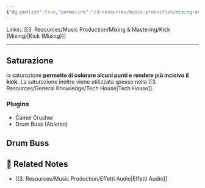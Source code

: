 ```yaml
---
{"dg-publish":true,"permalink":"/3-resources/music-production/mixing-and-mastering/kick-effetti-audio/"}
---
```


Links:: [[3. Resources/Music Production/Mixing & Mastering/Kick (Mixing)\|Kick (Mixing)]]

---
## Saturazione

la saturazione **permette di colorare alcuni punti e rendere più incisivo il kick.** La saturazione inoltre viene utilizzata spesso nella [[3. Resources/General Knowledge/Tech House\|Tech House]].

### Plugins

- Camel Crusher
- Drum Buss (Ableton)

## Drum Buss


## 🔗 Related Notes

- [[3. Resources/Music Production/Effetti Audio\|Effetti Audio]]
